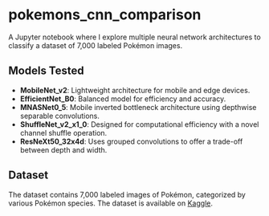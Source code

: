 
# pokemons_cnn_comparison

A Jupyter notebook where I explore multiple neural network architectures to classify a dataset of 7,000 labeled Pokémon images. 

## Models Tested
- **MobileNet_v2**: Lightweight architecture for mobile and edge devices.
- **EfficientNet_B0**: Balanced model for efficiency and accuracy.
- **MNASNet0_5**: Mobile inverted bottleneck architecture using depthwise separable convolutions.
- **ShuffleNet_v2_x1_0**: Designed for computational efficiency with a novel channel shuffle operation.
- **ResNeXt50_32x4d**: Uses grouped convolutions to offer a trade-off between depth and width.

## Dataset
The dataset contains 7,000 labeled images of Pokémon, categorized by various Pokémon species. The dataset is available on [Kaggle](https://www.kaggle.com/datasets/lantian773030/pokemonclassification).
